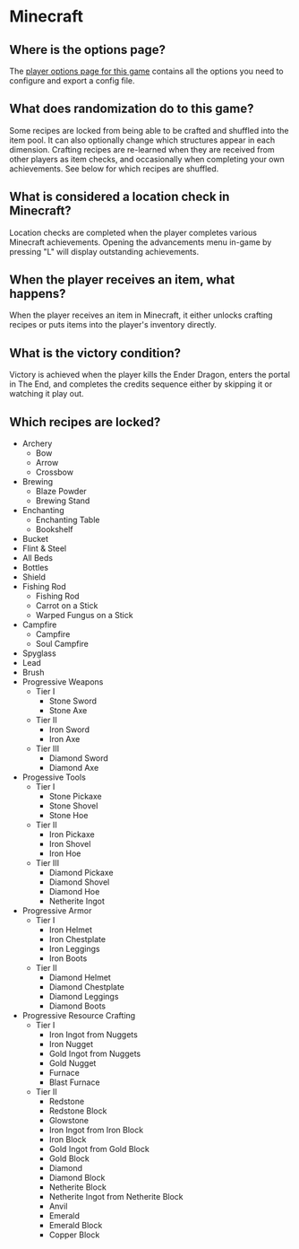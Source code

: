 # Minecraft

## Where is the options page?

The [player options page for this game](../player-options) contains all the options you need to configure and export a
config file.

## What does randomization do to this game?

Some recipes are locked from being able to be crafted and shuffled into the item pool. It can also optionally change which
structures appear in each dimension. Crafting recipes are re-learned when they are received from other players as item
checks, and occasionally when completing your own achievements. See below for which recipes are shuffled.

## What is considered a location check in Minecraft?

Location checks are completed when the player completes various Minecraft achievements. Opening the advancements menu
in-game by pressing "L" will display outstanding achievements.

## When the player receives an item, what happens?

When the player receives an item in Minecraft, it either unlocks crafting recipes or puts items into the player's
inventory directly.

## What is the victory condition?

Victory is achieved when the player kills the Ender Dragon, enters the portal in The End, and completes the credits
sequence either by skipping it or watching it play out.

## Which recipes are locked?

* Archery
    * Bow
    * Arrow
    * Crossbow
* Brewing
    * Blaze Powder
    * Brewing Stand
* Enchanting
    * Enchanting Table
    * Bookshelf
* Bucket
* Flint & Steel
* All Beds
* Bottles
* Shield
* Fishing Rod
    * Fishing Rod
    * Carrot on a Stick
    * Warped Fungus on a Stick
* Campfire
    * Campfire
    * Soul Campfire
* Spyglass
* Lead
* Brush
* Progressive Weapons
    * Tier I
        * Stone Sword
        * Stone Axe
    * Tier II
        * Iron Sword
        * Iron Axe
    * Tier III
        * Diamond Sword
        * Diamond Axe
* Progessive Tools
    * Tier I
        * Stone Pickaxe
        * Stone Shovel
        * Stone Hoe
    * Tier II
        * Iron Pickaxe
        * Iron Shovel
        * Iron Hoe
    * Tier III
        * Diamond Pickaxe
        * Diamond Shovel
        * Diamond Hoe
        * Netherite Ingot
* Progressive Armor
    * Tier I
        * Iron Helmet
        * Iron Chestplate
        * Iron Leggings
        * Iron Boots
    * Tier II
        * Diamond Helmet
        * Diamond Chestplate
        * Diamond Leggings
        * Diamond Boots
* Progressive Resource Crafting
    * Tier I
        * Iron Ingot from Nuggets
        * Iron Nugget
        * Gold Ingot from Nuggets
        * Gold Nugget
        * Furnace
        * Blast Furnace
    * Tier II
        * Redstone
        * Redstone Block
        * Glowstone
        * Iron Ingot from Iron Block
        * Iron Block
        * Gold Ingot from Gold Block
        * Gold Block
        * Diamond
        * Diamond Block
        * Netherite Block
        * Netherite Ingot from Netherite Block
        * Anvil
        * Emerald
        * Emerald Block
        * Copper Block
